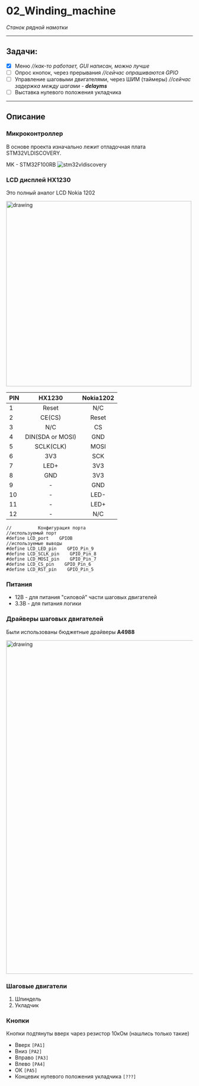 # 02_Winding_machine
*Станок рядной намотки*

---

## Задачи:
- [x] Меню   *//как-то работает, GUI написан, можно лучше*
- [ ] Опрос кнопок, через прерывания   *//сейчас опрашиваются GPIO*
- [ ] Управление шаговыми двигателями, через ШИМ (таймеры)   *//сейчас задержка между шагами - **delayms***
- [ ] Выставка нулевого положения укладчика

---

## Описание
### Микроконтроллер
В основе проекта изначально лежит отладочная плата STM32VLDISCOVERY.

MK - STM32F100RB
![stm32vldiscovery](http://wiki.amperka.ru/_media/%D0%BF%D1%80%D0%BE%D0%B4%D1%83%D0%BA%D1%82%D1%8B:stm32-f100-discovery:stm32-f100-discovery_pinout.png)

### LCD дисплей HX1230
Это полный аналог LCD Nokia 1202

<img src="https://i.pinimg.com/originals/91/d9/13/91d913262d0ba1195b196997b4dbf317.jpg" alt="drawing" style="width:500px;"/>


|	PIN	|			HX1230		 | Nokia1202 |
|---|:---:|:---:|
|	1		|			Reset			 |		N/C		 |
|	2		|			CE(CS)		 |		Reset	 |
|	3		|			N/C			   |		CS		 |
|	4		|DIN(SDA or MOSI)|		GND		 |
|	5		|			SCLK(CLK)	 |		MOSI	 |
|	6		|			3V3				 |		SCK	 	 |
|	7		|			LED+			 |		3V3		 |
|	8		|			GND			   |		3V3		 |
|	9		|			-					 |		GND		 |
|	10	|			-					 |		LED-	 |
|	11	|			-			 		 |		LED+	 |
|	12	|			-					 |		N/C		 |

```
//			Конфигурация порта
//используемый порт
#define LCD_port    GPIOB
//используемые выводы
#define LCD_LED_pin    GPIO_Pin_9
#define LCD_SCLK_pin    GPIO_Pin_8
#define LCD_MOSI_pin    GPIO_Pin_7
#define LCD_CS_pin    GPIO_Pin_6
#define LCD_RST_pin    GPIO_Pin_5
```

### Питания 
- 12В - для питания "силовой" части шаговых двигателей
- 3.3В - для питания логики

### Драйверы шаговых двигателей
Были использованы бюджетные драйверы **A4988**

<img src="https://iarduino.ru/img/upload/f88ad51fdacaed49511871d49cecb77a.png" alt="drawing" style="width:900px;"/>

### Шаговые двигатели
1. Шпиндель
2. Укладчик


### Кнопки
Кнопки подтянуты вверх чарез резистор 10кОм (нашлись только такие)
- Вверх ```[PA1]```
- Вниз ```[PA2]```
- Вправо ```[PA3]```
- Влево ```[PA4]```
- ОК ```[PA5]```
- Концевик нулевого положения укладчика ```[???]```
